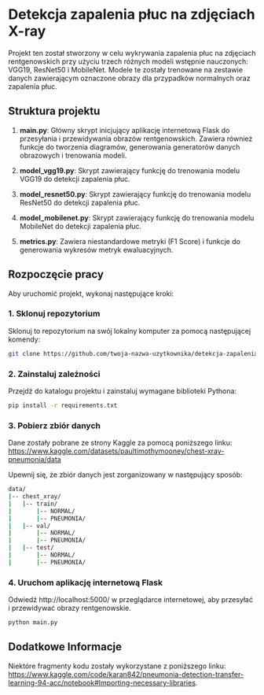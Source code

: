 # Detekcja zapalenia płuc na zdjęciach X-ray

Projekt ten został stworzony w celu wykrywania zapalenia płuc na zdjęciach rentgenowskich przy użyciu trzech różnych modeli wstępnie nauczonych: VGG19, ResNet50 i MobileNet. Modele te zostały trenowane na zestawie danych zawierającym oznaczone obrazy dla przypadków normalnych oraz zapalenia płuc.

## Struktura projektu

1. **main.py**: Główny skrypt inicjujący aplikację internetową Flask do przesyłania i przewidywania obrazów rentgenowskich. Zawiera również funkcje do tworzenia diagramów, generowania generatorów danych obrazowych i trenowania modeli.

2. **model_vgg19.py**: Skrypt zawierający funkcję do trenowania modelu VGG19 do detekcji zapalenia płuc.

3. **model_resnet50.py**: Skrypt zawierający funkcję do trenowania modelu ResNet50 do detekcji zapalenia płuc.

4. **model_mobilenet.py**: Skrypt zawierający funkcję do trenowania modelu MobileNet do detekcji zapalenia płuc.

5. **metrics.py**: Zawiera niestandardowe metryki (F1 Score) i funkcje do generowania wykresów metryk ewaluacyjnych.

## Rozpoczęcie pracy
Aby uruchomić projekt, wykonaj następujące kroki:

### 1. Sklonuj repozytorium
Sklonuj to repozytorium na swój lokalny komputer za pomocą następującej komendy:

```bash
git clone https://github.com/twoja-nazwa-uzytkownika/detekcja-zapalenia-pluc.git
```

### 2. Zainstaluj zależności
Przejdź do katalogu projektu i zainstaluj wymagane biblioteki Pythona:

```bash
pip install -r requirements.txt
```

### 3. Pobierz zbiór danych
Dane zostały pobrane ze strony Kaggle za pomocą poniższego linku: 
https://www.kaggle.com/datasets/paultimothymooney/chest-xray-pneumonia/data

Upewnij się, że zbiór danych jest zorganizowany w następujący sposób:

```bash
data/
|-- chest_xray/
|   |-- train/
|       |-- NORMAL/
|       |-- PNEUMONIA/
|   |-- val/
|       |-- NORMAL/
|       |-- PNEUMONIA/
|   |-- test/
|       |-- NORMAL/
|       |-- PNEUMONIA/
```

### 4. Uruchom aplikację internetową Flask
Odwiedź http://localhost:5000/ w przeglądarce internetowej, aby przesyłać i przewidywać obrazy rentgenowskie.

```bash
python main.py
```
## Dodatkowe Informacje
Niektóre fragmenty kodu zostały wykorzystane z poniższego linku: 
https://www.kaggle.com/code/karan842/pneumonia-detection-transfer-learning-94-acc/notebook#Importing-necessary-libraries.
